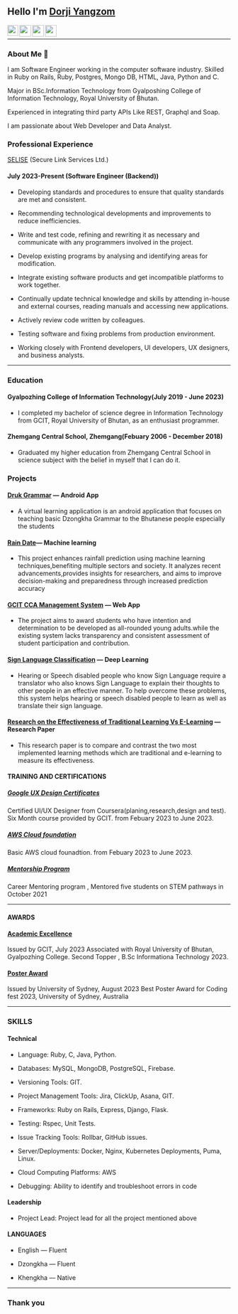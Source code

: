 ## Hello I'm [Dorji Yangzom]([https://www.linkedin.com/in/dorji-yangzom-850025202/]) 

<a href="https://www.linkedin.com/in/dorji-yangzom-850025202/">
  <img align="left" width="24px" src="https://cdn.jsdelivr.net/npm/simple-icons@v3/icons/linkedin.svg"  />
</a> &nbsp; &nbsp; &nbsp; &nbsp;
<a href="mailto:77277240dy@gmail.com">
  <img align="left" width="26px" src="https://cdn.jsdelivr.net/npm/simple-icons@v3/icons/gmail.svg" />
</a>&nbsp; &nbsp; &nbsp; &nbsp;
<a href="https://www.instagram.com/yang_zo96/">
  <img align="left" width="26px" src="https://cdn.jsdelivr.net/npm/simple-icons@v3/icons/instagram.svg" />
</a>&nbsp; &nbsp;&nbsp; &nbsp;
<a href="https://portfolio-green-eight-75.vercel.app/">
  <img align="left" width="26px" src="https://cdn.jsdelivr.net/npm/simple-icons@3.13.0/icons/about-dot-me.svg" />
</a>&nbsp; &nbsp; &nbsp; &nbsp;


<hr>

### About Me 🚀

<p>I am Software Engineer working in the computer software industry. Skilled in Ruby on Rails, Ruby, Postgres, Mongo DB, HTML, Java, Python and C.</p>
<p>Major in BSc.Information Technology from Gyalposhing College of Information Technology, Royal University of Bhutan. </p>
<p>Experienced in integrating third party APIs Like REST, Graphql and Soap.</p>
I am passionate about Web Developer and Data Analyst. 

### Professional Experience
[SELISE](https://selisecpq.selise.ch/) (Secure Link Services Ltd.)


#### July 2023-Present (Software Engineer (Backend))

- Developing standards and procedures to ensure that quality standards are met and consistent.

- Recommending technological developments and improvements to reduce inefficiencies.

- Write and test code, refining and rewriting it as necessary and communicate with any programmers involved in the project.

- Develop existing programs by analysing and identifying areas for modification.

- Integrate existing software products and get incompatible platforms to work together.

- Continually update technical knowledge and skills by attending in-house and external courses, reading manuals and accessing new applications.

- Actively review code written by colleagues.

- Testing software and fixing problems from production environment.

- Working closely with Frontend developers, UI developers, UX designers, and business analysts.

<hr>

### Education

#### Gyalpozhing College of Information Technology(July 2019 - June 2023)

- I completed my bachelor of science degree in Information Technology from GCIT, Royal University of Bhutan, as an enthusiast programmer.

#### Zhemgang Central School, Zhemgang(Febuary 2006 - December 2018)

- Graduated my higher education from Zhemgang Central School in science subject with the belief in myself that I can do it.

### Projects

#### [Druk Grammar](https://github.com/dorjiyangzom/Dorji-Yangzom/blob/main/Druk_Grammer.pdf) — Android App

- A virtual learning application is an android application that focuses on teaching basic Dzongkha Grammar to the Bhutanese people especially the students

#### [Rain Date](https://github.com/Team-RainDate/Sign-Language-Classification)— Machine learning

- This project enhances rainfall prediction using machine learning techniques,benefiting multiple sectors and society. It analyzes recent advancements,provides insights for researchers, and aims to improve decision-making and preparedness through increased prediction accuracy

#### [GCIT CCA Management System](https://github.com/dorjiyangzom/Dorji-Yangzom/blob/main/CCA%20Management%20System.pdf) — Web App

- The project aims to award students who have intention and determination to be developed as all-rounded young adults.while the  existing system lacks transparency and consistent assessment of student participation and contribution.

#### [Sign Language Classification](https://github.com/Team-RainDate/Sign-Language-Classification) — Deep Learning 

- Hearing or Speech disabled people who know Sign Language require a translator who also knows Sign Language to explain their thoughts to other people in an effective manner. To help overcome these problems, this system helps hearing or speech disabled people to learn as well as translate their sign language.

#### [Research on the Effectiveness of Traditional Learning Vs E-Learning](https://github.com/Team-RainDate/Sign-Language-Classification) — Research Paper 

- This research paper is to compare and contrast the two most implemented learning methods which are traditional and e-learning to measure its effectiveness.




#### TRAINING AND CERTIFICATIONS

##### [Google UX Design Certificates](https://github.com/dorjiyangzom/Dorji-Yangzom/blob/main/certificates/google.pdf)
Certified UI/UX Designer from Coursera(planing,research,design and test).
Six Month course provided by GCIT.
from Febuary 2023 to June 2023.

##### [AWS Cloud foundation](https://github.com/dorjiyangzom/Dorji-Yangzom/blob/main/certificates/16.png)
Basic AWS cloud founadtion.
from Febuary 2023 to June 2023.

##### [Mentorship Program](https://github.com/dorjiyangzom/Dorji-Yangzom/blob/main/certificates/mentor.png)
Career Mentoring program , Mentored five students on STEM pathways in October 2021

<hr>

#### AWARDS

#### [Academic Excellence](https://github.com/dorjiyangzom/dorjiyangzoms/blob/main/certificates/certificates_10.jpg) 
Issued by GCIT,  July 2023
Associated with Royal University of Bhutan, Gyalpozhing College. Second Topper , B.Sc Informationa Technology  2023.

#### [Poster Award](https://github.com/dorjiyangzom/Dorji-Yangzom/blob/main/certificates/Coding_Fest-2023_Award-PosterA.pdf)
Issued by University of Sydney, August 2023
Best Poster Award for Coding fest 2023, University of Sydney, Australia

<hr>

### SKILLS

#### Technical

- Language: Ruby, C, Java, Python.

- Databases: MySQL, MongoDB, PostgreSQL, Firebase.

- Versioning Tools: GIT.

- Project Management Tools: Jira, ClickUp, Asana, GIT.

- Frameworks: Ruby on Rails, Express, Django, Flask.

- Testing: Rspec, Unit Tests.

- Issue Tracking Tools: Rollbar, GitHub issues.

- Server/Deployments: Docker, Nginx, Kubernetes Deployments, Puma, Linux.

- Cloud Computing Platforms: AWS

- Debugging: Ability to identify and troubleshoot errors in code

#### Leadership

- Project Lead: Project lead for all the project mentioned above

#### LANGUAGES 

- English — Fluent

- Dzongkha —  Fluent

- Khengkha — Native

<hr>

### Thank you
